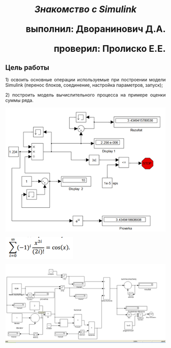 ***<h1 align = "center">Знакомство с Simulink</a>***

<p align = "right">
выполнил: Дворанинович Д.А.
</p>  

<p align = "right">
проверил: Пролиско Е.Е.
</p>

## **Цель работы**

<p align = "justify">
1) освоить основные операции используемые при построении модели Simulink (перенос блоков, соединение, настройка параметров, запуск);
</p>  

<p align = "justify">
2) построить модель вычислительного процесса на примере оценки суммы ряда.
</p>  

![](images/shema.png)  
  
![](images/formula.png)  
  
![](images/big_shema.png)  
  